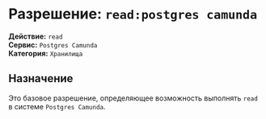# Разрешение: `read:postgres camunda`

**Действие:** `read`  
**Сервис:** `Postgres Camunda`  
**Категория:** `Хранилища`

## Назначение
Это базовое разрешение, определяющее возможность выполнять `read` в системе `Postgres Camunda`.
